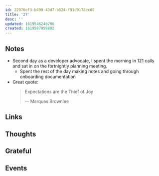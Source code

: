 ```yaml
---
id: 22976ef3-b499-43d7-b524-f91d9178ec08
title: '27'
desc: ''
updated: 1619546240706
created: 1619507859882
---
```


## Notes

- Second day as a developer advocate, I spent the morning in 121 calls
  and sat in on the fortnightly planning meeting.
  - Spent the rest of the day making notes and going through
    onboarding documentation
- Great quote:
  > Expectations are the Thief of Joy
  >
  > -- Marques Brownlee

## Links

## Thoughts

## Grateful

## Events

